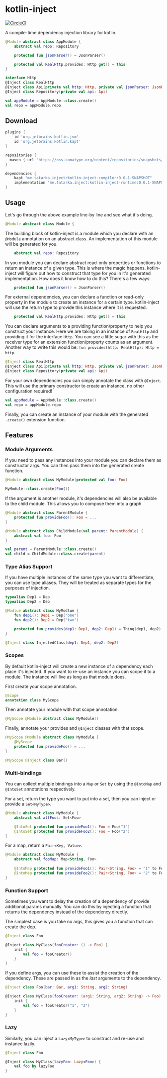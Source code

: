# kotlin-inject
[![CircleCI](https://circleci.com/gh/evant/kotlin-inject.svg?style=svg&circle-token=8792fa19911be92d6a1d66dd45ece3bf6712f778)](https://circleci.com/gh/evant/kotlin-inject)

A compile-time dependency injection library for kotlin.

```kotlin
@Module abstract class AppModule {
    abstract val repo: Repository

    protected fun jsonParser() = JsonParser()

    protected val RealHttp.provides: Http get() = this
}

interface Http
@Inject class RealHttp
@Inject class Api(private val http: Http, private val jsonParser: JsonParser)
@Inject class Repository(private val api: Api)
```
```kotlin
val appModule = AppModule::class.create()
val repo = appModule.repo
```

## Download

```groovy
plugins {
    id 'org.jetbrains.kotlin.jvm'
    id 'org.jetbrains.kotlin.kapt'
}

repositories {
  maven { url "https://oss.sonatype.org/content/repositories/snapshots/" }
}

dependencies {
    kapt "me.tatarka.inject:kotlin-inject-compiler:0.0.1-SNAPSHOT"
    implementation "me.tatarka.inject:kotlin-inject-runtime:0.0.1-SNAPSHOT"
}
```

## Usage

Let's go through the above example line-by line and see what it's doing.

```kotlin
@Module abstract class Module {
```
The building block of kotlin-inject is a module which you declare with an `@Module` annotation on an abstract class. An
implementation of this module will be generated for you.

```kotlin
    abstract val repo: Repository
```
In you module you can declare abstract read-only properties or functions to return an instance of a given type. This is
where the magic happens. kotlin-inject will figure out how to construct that type for you in it's generated
implementation. How does it know how to do this? There's a few ways:

```kotlin
    protected fun jsonParser() = JsonParser()
```
For external dependencies, you can declare a function or read-only property in the module to create an instance for a 
certain type. kotlin-inject will use the return type to provide this instance where it is requested.

```kotlin
    protected val RealHttp.provides: Http get() = this
```
You can declare arguments to a providing function/property to help you construct your instance. Here we are taking in an
instance of `RealHttp` and providing it for the interface `Http`. You can see a little sugar with this as the receiver 
type for an extension function/property counts as an argument. Another way to write this would be:
`fun provides(http: RealHttp): Http = http`.

```kotlin
@Inject class RealHttp
@Inject class Api(private val http: Http, private val jsonParser: JsonParser)
@Inject class Repository(private val api: Api)
```
For your own dependencies you can simply annotate the class with `@Inject`. This will use the primary constructor to
create an instance, no other configuration required!

```kotlin
val appModule = AppModule::class.create()
val repo = appModule.repo
```

Finally, you can create an instance of your module with the generated `.create()` extension function.

## Features

### Module Arguments

If you need to pass any instances into your module you can declare them as constructor args. You can then pass them into
the generated create function.

```kotlin
@Module abstract class MyModule(protected val foo: Foo)
```

```kotlin
MyModule::class.create(Foo())
```

If the argument is another module, it's dependencies will also be available to the child module. This allows you to 
compose them into a graph.

```kotlin
@Module abstract class ParentModule {
    protected fun provideFoo(): Foo = ...
}

@Module abstract class ChildModule(val parent: ParentModule) {
    abstract val foo: Foo
}
```

```kotlin
val parent = ParentModule::class.create()
val child = ChildModule::class.create(parent)
```

### Type Alias Support

If you have multiple instances of the same type you want to differentiate, you can use type aliases. They will be 
treated as separate types for the purposes of injection.

```kotlin
typealias Dep1 = Dep
typealias Dep2 = Dep

@Modlue abstract class MyModlue {
    fun dep1(): Dep1 = Dep("one")
    fun dep2(): Dep2 = Dep("two")

    protected fun provides(dep1: Dep1, dep2: Dep1) = Thing(dep1, dep2)
}

@Inject class InjectedClass(dep1: Dep1, dep2: Dep2)
```

### Scopes

By default kotlin-inject will create a new instance of a dependency each place it's injected. If you want to re-use an
instance you can scope it to a module. The instance will live as long as that module does.

First create your scope annotation.
```kotlin
@Scope
annotation class MyScope
```

Then annotate your module with that scope annotation.

```kotlin
@MyScope @Module abstract class MyModule()
```

Finally, annotate your provides and `@Inject` classes with that scope.

```kotlin
@MyScope @Module abstract class MyModule {
    @MyScope
    protected fun provideFoo() = ...
}

@MyScope @Inject class Bar()
```

### Multi-bindings

You can collect multiple bindings into a `Map` or `Set` by using the `@IntoMap` and `@IntoSet` annotations respectively.

For a set, return the type you want to put into a set, then you can inject or provide a `Set<MyType>`.

```kotlin
@Module abstract class MyModule {
    abstract val allFoos: Set<Foo>

    @IntoSet protected fun provideFoo1(): Foo = Foo("1")
    @IntoSet protected fun provideFoo2(): Foo = Foo("2")
}
```

For a map, return a `Pair<Key, Value>`.

```kotlin
@Module abstract class MyModule {
    abstract val fooMap: Map<String, Foo>
    
    @IntoMap protected fun provideFoo1(): Pair<String, Foo> = "1" to Foo("1")
    @IntoMap protected fun provideFoo2(): Pair<String, Foo> = "2" to Foo("2")
}
```

### Function Support

Sometimes you want to delay the creation of a dependency of provide additional params manually. You can do this by 
injecting a function that returns the dependency instead of the dependency directly.

The simplest case is you take no args, this gives you a function that can create the dep.

```kotlin
@Inject class Foo

@Inject class MyClass(fooCreator: () -> Foo) {
    init {
        val foo = fooCreator()
    }
}
```

If you define args, you can use these to assist the creation of the dependency. These are passed in as the _last_ 
arguments to the dependency.

```kotlin
@Inject class Foo(bar: Bar, arg1: String, arg2: String)

@Inject class MyClass(fooCreator: (arg1: String, arg2: String) -> Foo) {
    init {
        val foo = fooCreator("1", "2")
    }
}
```

### Lazy

Similarly, you can inject a `Lazy<MyType>` to construct and re-use and instance lazily.

```kotlin
@Inject class Foo

@Inject class MyClass(lazyFoo: Lazy<Foo>) {
    val foo by lazyFoo
}
```
